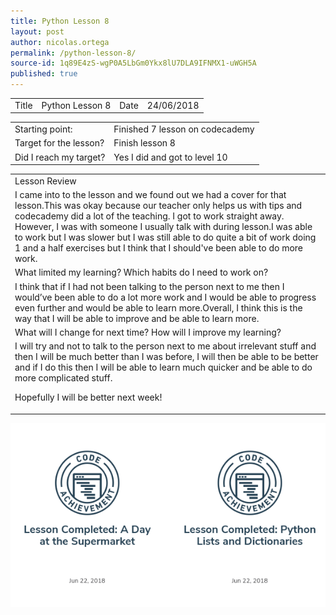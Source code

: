 ```yaml
---
title: Python Lesson 8
layout: post
author: nicolas.ortega
permalink: /python-lesson-8/
source-id: 1q89E4zS-wgP0A5LbGm0Ykx8lU7DLA9IFNMX1-uWGH5A
published: true
---
```

<table>
  <tr>
    <td>Title</td>
    <td>Python
Lesson 8</td>
    <td>Date</td>
    <td>24/06/2018</td>
  </tr>
</table>


<table>
  <tr>
    <td>Starting point:</td>
    <td>Finished 7 lesson on codecademy</td>
  </tr>
  <tr>
    <td>Target for the lesson?</td>
    <td>Finish lesson 8</td>
  </tr>
  <tr>
    <td>Did I reach my target? 
</td>
    <td>Yes I did and got to level 10</td>
  </tr>
</table>


<table>
  <tr>
    <td>Lesson Review</td>
  </tr>
  <tr>
    <td>I came into to the lesson and we found out we had a cover for that lesson.This was okay because our teacher only helps us with tips and codecademy did a lot of the teaching. I got to work straight away. However, I was with someone I usually talk with during lesson.I was able to work but I was slower but I was still able to do quite a bit of work doing 1 and a half exercises but I think that I should've been able to do more work.</td>
  </tr>
  <tr>
    <td>What limited my learning? Which habits do I need to work on? </td>
  </tr>
  <tr>
    <td>I think that if I had not been talking to the person next to me then I would’ve been able to do a lot more work and I would be able to progress even further and would be able to learn more.Overall, I think this is the way that I will be able to improve and be able to learn more.</td>
  </tr>
  <tr>
    <td>What will I change for next time? How will I improve my learning?</td>
  </tr>
  <tr>
    <td>I will try and not to talk to the person next to me about irrelevant stuff and then I will be much better than I was before, I will then be able to be better and if I do this then I will be able to learn much quicker and be able to do more complicated stuff.

Hopefully I will be better next week!</td>
  </tr>
</table>
<img src = "/images/Screenshot 2018-06-25 at 13.02.11.png">

